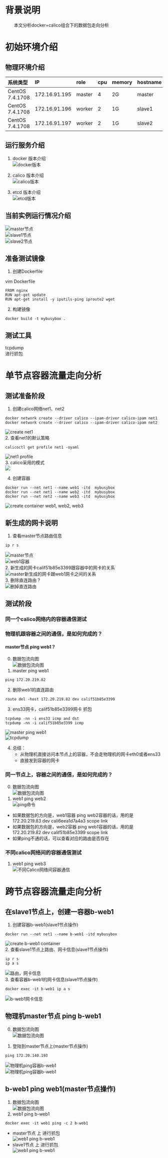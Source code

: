 
# 背景说明   
&ensp;&ensp;&ensp;&ensp;本文分析docker+calico组合下的数据包走向分析

# 初始环境介绍  
## 物理环境介绍  
|**系统类型**|**IP**|**role**|**cpu**|**memory**|**hostname**|
|:---|:---|:---|:---|:---|:---|
|CentOS 7.4.1708|172.16.91.195|master|4|2G|master|
|CentOS 7.4.1708|172.16.91.196|worker|2|1G|slave1|
|CentOS 7.4.1708|172.16.91.197|worker|2|1G|slave2|  
## 运行服务介绍  
1. docker 版本介绍  
![docker版本](https://note.youdao.com/yws/public/resource/ca7c2468223e3c4a80c4e24b70ff9608/xmlnote/0B5DA5F8CDED41A697608B27F60C8CDA/21734)  

2. calico 版本介绍  
![calico版本](https://note.youdao.com/yws/public/resource/ca7c2468223e3c4a80c4e24b70ff9608/xmlnote/D819A38718114E3FB75E098E31110850/21736)  

3. etcd 版本介绍  
![etcd版本](https://note.youdao.com/yws/public/resource/ca7c2468223e3c4a80c4e24b70ff9608/xmlnote/3519301AC09144B284BF19457F23FEFE/21738)  


## 当前实例运行情况介绍
![master节点](https://note.youdao.com/yws/public/resource/ca7c2468223e3c4a80c4e24b70ff9608/xmlnote/22AD0D97EC204EA2AAA1F5CB0F50F41C/21745)  
![slave1节点](https://note.youdao.com/yws/public/resource/ca7c2468223e3c4a80c4e24b70ff9608/xmlnote/2FC5B9C4ECEA4C5682BE969C3B70D60D/21741)  
![slave2节点](https://note.youdao.com/yws/public/resource/ca7c2468223e3c4a80c4e24b70ff9608/xmlnote/271308858C3E49BD91BBCB492FE85632/21743)  

## 准备测试镜像  
1. 创建Dockerfile  

vim Dockerfile  
```
FROM nginx
RUN apt-get update 
RUN apt-get install -y iputils-ping iproute2 wget
```
2. 构建镜像  
```
docker build -t mybusybox .
```
## 测试工具  
tcpdump   
进行抓包   

# 单节点容器流量走向分析  

## 测试准备阶段

1. 创建calico网络net1、net2  
```
docker network create --driver calico --ipam-driver calico-ipam net1
docker network create --driver calico --ipam-driver calico-ipam net2
```
![create net1](https://note.youdao.com/yws/public/resource/ca7c2468223e3c4a80c4e24b70ff9608/xmlnote/94D18ECCAFAE46048D68740E218599C2/21747)  
2. 查看net1的默认策略  
```
calicoctl get profile net1 -oyaml 
```  
![net1 profile](https://note.youdao.com/yws/public/resource/ca7c2468223e3c4a80c4e24b70ff9608/xmlnote/5B040349DE7C4E3DAFBB5B8A4850F0B3/21750)  
3. calico采用的模式  
![](https://note.youdao.com/yws/public/resource/d8631b2801d11e53d570068af1c0bf0f/xmlnote/7C7A8663FB2B451099DB0548F25EEA2E/21789)  

4. 创建容器  
```
docker run --net net1 --name web1 -itd  mybusybox    
docker run --net net1 --name web2 -itd  mybusybox  
docker run --net net2 --name web3 -itd  mybusybox  
```  
![create container web1, web2, web3](https://note.youdao.com/yws/public/resource/ca7c2468223e3c4a80c4e24b70ff9608/xmlnote/281C4F7354424156B06028FF9CA017A1/21753)  
## 新生成的网卡说明    
1. 查看master节点路由信息  
```
ip r s
```
![master节点](https://note.youdao.com/yws/public/resource/ca7c2468223e3c4a80c4e24b70ff9608/xmlnote/1EFD9E2CAEA6424DB322BD544158D2AB/21772)  
![web1容器](https://note.youdao.com/yws/public/resource/ca7c2468223e3c4a80c4e24b70ff9608/xmlnote/2C9B4C6239F5458BA4B7F75B43455ACA/21771)  
2. 新生成的网卡calif51b85e3399跟容器中的网卡的关系  
![master新生成的网卡跟web1网卡之间的关系](https://note.youdao.com/yws/public/resource/ca7c2468223e3c4a80c4e24b70ff9608/xmlnote/F289277413D04EFFA616B4AAFEA1BA45/21774)  
3. 删除直连路由？  
![删掉直连路由](https://note.youdao.com/yws/public/resource/ca7c2468223e3c4a80c4e24b70ff9608/xmlnote/0C7C03F70EBB4072BE07E4E7488B206C/21777)  


## 测试阶段  
### 同一个calico网络内的容器通信测试  
### 物理机跟容器之间的通信，是如何完成的？  
#### master节点 ping web1？  
0. 数据包流向图   
![数据包流向图](https://note.youdao.com/yws/public/resource/d8631b2801d11e53d570068af1c0bf0f/xmlnote/B4E2080EC698496A9D3F52137C495781/21792)  
1. master ping web1  
```
ping 172.20.219.82
```
2. 删除web1的直连路由   
```
route del -host 172.20.219.82 dev calif51b85e3399 
```

3. ens33网卡，calif51b85e3399网卡 抓包  
```
tcpdump -nn -i ens33 icmp and dst 
tcpdump -nn -i calif51b85e3399 icmp 
```  
![master ping web1](https://note.youdao.com/yws/public/resource/ca7c2468223e3c4a80c4e24b70ff9608/xmlnote/3C9826D594AA4F14AEAA7E98C5BE2A9F/21784)  
![tcpdump](https://note.youdao.com/yws/public/resource/ca7c2468223e3c4a80c4e24b70ff9608/xmlnote/48109C88CAB6492095E00CD7AAA4D08C/21782)  

4. 总结： 
    - 从物理机直接访问本节点上的容器，不会走物理机的网卡eth0或者ens33
    - 直接发到容器的网卡  



### 同一节点上，容器之间的通信，是如何完成的？  
0. 数据包流向图  
![数据包流向图](https://note.youdao.com/yws/public/resource/d8631b2801d11e53d570068af1c0bf0f/xmlnote/D752553303AB4D02B7DCCD29D8B7F8D9/21798)    
1. web1 ping web2  
![ping命令](https://note.youdao.com/yws/public/resource/d8631b2801d11e53d570068af1c0bf0f/xmlnote/21B92D75B29245E9BF17DD2CC4DB66FB/21796)

- 如果数据包的方向是，web1容器 ping web2容器的话，用的是  
172.20.219.83 dev cali6eea1d7a4a3 scope link  
- 如果数据包的方向是，web2容器 ping web1容器的话，用的是  
172.20.219.82 dev calif51b85e3399 scope link   
- 如果ping不通的话，可以查看对应的路由是否存在  

### 不同calico网络间的容器通信测试
1. web1 ping web3    
![不同Calico网络间容器通信](https://note.youdao.com/yws/public/resource/d8631b2801d11e53d570068af1c0bf0f/xmlnote/B19E78375C834847B8D9811C90E603F7/21803)     

# 跨节点容器流量走向分析  
## 在slave1节点上，创建一容器b-web1  
1. 创建容器b-web1(slave1节点操作)   
```
docker run --net net1 --name b-web1 -itd mybusybox  
```
![create b-web1 container](https://note.youdao.com/yws/public/resource/ca7c2468223e3c4a80c4e24b70ff9608/xmlnote/BB8ECD83B62C475398FF429A30F92E4E/21805)  
2. 查看slave1节点上路由、网卡信息(slave1节点操作)   
```
ip r s  
ip a s 
``` 
![路由，网卡信息](https://note.youdao.com/yws/public/resource/ca7c2468223e3c4a80c4e24b70ff9608/xmlnote/8D74388F42B0463CB099B47045035399/21808)    
3. 查看容器b-web1的网卡信息(slave1节点操作)   
```
docker exec -it b-web1 ip a s
```
![b-web1网卡信息](https://note.youdao.com/yws/public/resource/ca7c2468223e3c4a80c4e24b70ff9608/xmlnote/D820C118F2214DBC8EFE3D724860DFBA/21810)    
## 物理机master节点 ping b-web1 
0. 数据包流向图  
![数据包流向图](https://note.youdao.com/yws/public/resource/ca7c2468223e3c4a80c4e24b70ff9608/xmlnote/889AE636AAA5411F8DEFE327CDC985CB/21817)  

1. 登陆到master节点上(master节点操作)   
```
ping 172.20.140.193
```  
![物理机ping容器b-web1](https://note.youdao.com/yws/public/resource/ca7c2468223e3c4a80c4e24b70ff9608/xmlnote/20C2BB237A4141CD8EC8421A84A87043/21812)  
![物理机ping容器b-web1](https://note.youdao.com/yws/public/resource/ca7c2468223e3c4a80c4e24b70ff9608/xmlnote/026CAD1604F147AD9CA172630D12EE50/21815)   

## b-web1 ping web1(master节点操作)  
1. 数据包流向图  
![数据包流向图](https://note.youdao.com/yws/public/resource/ca7c2468223e3c4a80c4e24b70ff9608/xmlnote/4F7D2098AD734F0ABAF9C5BAF9D2EE45/21822)  
2. web1 ping b-web1   
```
docker exec -it web1 ping -c 2 b-web1     
```  
- master节点 上 进行抓包   
![web1 ping b-web1](https://note.youdao.com/yws/public/resource/ca7c2468223e3c4a80c4e24b70ff9608/xmlnote/FA3C1EF1D4324D6A96EED95CAD1E9617/21826)  
- slave1节点 上 进行抓包   
![web1 ping b-web1](https://note.youdao.com/yws/public/resource/ca7c2468223e3c4a80c4e24b70ff9608/xmlnote/8E861A5E21354955975E90700327DB31/21824)  























